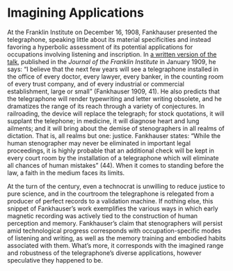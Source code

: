 # Imagining Applications 

At the Franklin Institute on December 16, 1908, Fankhauser presented the telegraphone, speaking little about its material specificities and instead favoring a hyperbolic assessment of its&nbsp;<span class="note" rev="scalar:has_note" resource="note37" rel="urn:scalar:version:28896">potential applications</span>&nbsp;for occupations involving listening and inscription. In&nbsp;<a href="media/franklinjournal2.png" resource="media/franklinjournal2" rel="urn:scalar:version:28386" data-size="medium" data-align="right">a written version of the talk</a>, published in the <i>Journal of the Franklin Institute</i> in January 1909, he says: “I believe that the next few years will see a telegraphone installed in the office of every doctor, every lawyer, every banker, in the counting room of every trust company, and of every industrial or commercial establishment, large or small” (Fankhauser 1909, 41). He also predicts that the telegraphone will render typewriting and letter writing obsolete, and he dramatizes the range of its reach through&nbsp;<span class="note" rev="scalar:has_note" resource="note38" rel="urn:scalar:version:28897">a variety of conjectures</span>. In railroading, the device will replace the telegraph; for stock quotations, it will supplant the telephone; in medicine, it will diagnose heart and lung ailments; and it will bring about the demise of stenographers in all realms of dictation. That is, all realms but one: justice. Fankhauser states: “While&nbsp;<span class="note" rev="scalar:has_note" resource="note39" rel="urn:scalar:version:28898">the human stenographer</span>&nbsp;may never be eliminated in important legal proceedings, it is highly probable that an additional check will be kept in every court room by the installation of a telegraphone which will eliminate all chances of human mistakes” (44). When it comes to standing before the law, a faith in the medium faces its limits.<div>
</div><div>At the turn of the century, even a technocrat is unwilling to reduce justice to pure science, and in the courtroom the telegraphone is relegated from a producer of perfect records to a validation machine. If nothing else, this snippet of Fankhauser’s work exemplifies the various ways in which early magnetic recording was actively tied to the construction of human perception and memory. Fankhauser’s claim that stenographers will persist amid technological progress corresponds with occupation-specific modes of listening and writing, as well as the memory training and embodied habits associated with them. What’s more, it corresponds with the imagined range and robustness of the telegraphone’s diverse applications, however speculative they happened to be.
</div>